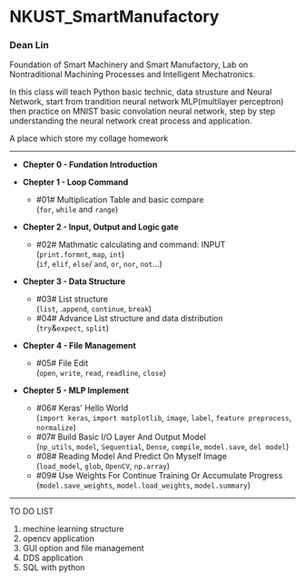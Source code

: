 # NKUST_SmartManufactory
### Dean Lin  
Foundation of Smart Machinery and Smart Manufactory, Lab on Nontraditional Machining Processes and Intelligent Mechatronics.  

In this class will teach Python basic technic, data strusture and Neural Network, start from trandition neural network MLP(multilayer perceptron) then practice on MNIST basic convolation neural network, step by step understanding the neural network creat process and application.

A place which store my collage homework

-------------------------------------------
- **Chepter 0 - Fundation Introduction** 

- **Chepter 1 - Loop Command**  
    
  - #01# Multiplication Table and basic compare  
(`for`, `while` and `range`)

- **Chepter 2 - Input, Output and Logic gate**  

  - #02# Mathmatic calculating and command: INPUT  
(`print.formnt`, `map`, `int`)  
(`if`, `elif`, `else`/ `and`, `or`, `nor`, `not`...)  

- **Chepter 3 - Data Structure**  
   - #03# List structure  
(`list`, .`append`, `continue`, `break`)
   - #04# Advance List structure and data distribution  
(`try`&`expect`, `split`)
         
- **Chepter 4 - File Management**
   - #05# File Edit  
(`open`, `write`, `read`, `readline`, `close`)  

- **Chepter 5 - MLP Implement**  
   - #06# Keras' Hello World  
(`import keras`, `import matplotlib`, `image`, `label`, `feature preprocess`, `normalize`)  
   - #07# Build Basic I/O Layer And Output Model  
(`np_utils`, `model`, `Sequential`, `Dense`, `compile`, `model.save`, `del model`)  
   - #08# Reading Model And Predict On Myself Image  
(`load_model`, `glob`, `OpenCV`, `np.array`)  
   - #09# Use Weights For Continue Training Or Accumulate Progress  
(`model.save_weights`, `model.load_weights`, `model.summary`)  

-----------------------------------
TO DO LIST
1. mechine learning structure
2. opencv application
3. GUI option and file management
4. DDS application
5. SQL with python
